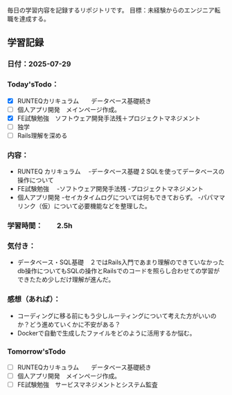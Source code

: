 毎日の学習内容を記録するリポジトリです。
目標：未経験からのエンジニア転職を達成する。

## 学習記録
### 日付：2025-07-29
### Today'sTodo：
- [x] RUNTEQカリキュラム　　データベース基礎続き
- [ ] 個人アプリ開発　メインページ作成。
- [x] FE試験勉強　ソフトウェア開発手法残＋プロジェクトマネジメント
- [ ] 独学 
- [ ] Rails理解を深める　
### 内容：
- RUNTEQ カリキュラム　
    -データベース基礎 2 SQLを使ってデータベースの操作について
- FE試験勉強　
    -ソフトウェア開発手法残
    -プロジェクトマネジメント
- 個人アプリ開発
    -セイカタイムログについては何もできておらず。
    -パパママリンク（仮）について必要機能などを整理した。
### 学習時間：　　2.5h
### 気付き：
- データベース・SQL基礎　２ではRails入門であまり理解のできていなかったdb操作についてもSQLの操作とRailsでのコードを照らし合わせての学習ができたため少しだけ理解が進んだ。
### 感想（あれば）：
- コーディングに移る前にもう少しルーティングについて考えた方がいいのか？どう進めていくかに不安がある？
- Dockerで自動で生成したファイルをどのように活用するか悩む。
### Tomorrow'sTodo
- [ ] RUNTEQカリキュラム　　データベース基礎続き
- [ ] 個人アプリ開発　メインページ作成。
- [ ] FE試験勉強　サービスマネジメントとシステム監査